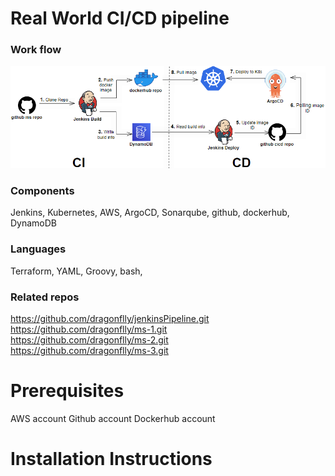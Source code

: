 # Real World CI/CD pipeline
### Work flow
![cicd flow](images/cicd-flow.png)

### Components
Jenkins, Kubernetes, AWS, ArgoCD, Sonarqube, github, dockerhub, DynamoDB

### Languages
Terraform, YAML, Groovy, bash, 

### Related repos
https://github.com/dragonflly/jenkinsPipeline.git  
https://github.com/dragonflly/ms-1.git  
https://github.com/dragonflly/ms-2.git  
https://github.com/dragonflly/ms-3.git  

# Prerequisites
AWS account
Github account
Dockerhub account

# Installation Instructions

